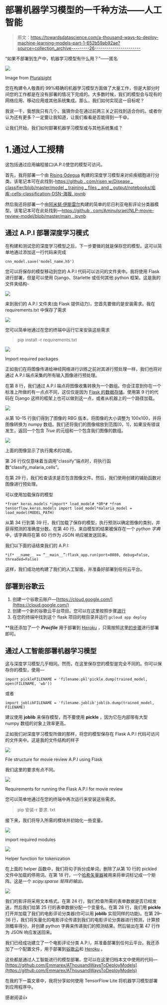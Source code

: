 # 部署机器学习模型的一千种方法——人工智能

> 原文：<https://towardsdatascience.com/a-thousand-ways-to-deploy-machine-learning-models-part-1-652b59ab92ae?source=collection_archive---------26----------------------->

“如果不部署到生产中，机器学习模型有什么用？”——匿名

![](img/d675d926ae4bdf77912d40d2036f48bc.png)

Image from [Pluralsight](https://www.pluralsight.com/courses/tensorflow-aws-azure-gcp-deploying-models)

您在构建令人敬畏的 99%精确的机器学习模型方面做了大量工作，但是大部分时间您的工作都是在没有部署的情况下完成的。大多数时候，我们的模型会与现有的网络应用、移动应用或其他系统集成。那么，我们如何实现这一目标呢？

我说一千，我想我只有几个。我猜你会在通过前两三关之前找到适合你的。或者你认为还有更多？一定要让我知道，让我们看看是否能得到一千😄。

让我们开始，我们如何部署机器学习模型或与其他系统集成？

# 1.通过人工授精

这包括通过应用编程接口(A.P.I)使您的模型可访问。

首先，我将部署一个由 [Rising Odegua](https://medium.com/u/10cf0dba197a?source=post_page-----652b59ab92ae--------------------------------) 构建的深度学习模型来对疟疾细胞进行分类。该笔记本可在此找到-[https://github . com/risen w/Disease _ classifier/blob/master/model _ training _ files _ and _ output/notebooks/疟疾-cells-classification-DSN-海报. ipynb](https://github.com/risenW/Disease_classifier/blob/master/model_training_files_and_output/notebooks/malaria-cells-classification-dsn-poster.ipynb)

然后我还将部署一个由[阿米努·伊斯雷尔](https://medium.com/u/985e503f2ec5?source=post_page-----652b59ab92ae--------------------------------)构建的简单的尼日利亚电影评论分类器模型。该笔记本可在此处找到—[https://github . com/AminuIsrael/NLP-movie-review-model/blob/master/main . ipynb](https://github.com/AminuIsrael/NLP-movie-review-model/blob/master/main.ipynb)

## 通过 A.P.I 部署深度学习模式

在构建和测试您的深度学习模型之后，下一步要做的就是保存您的模型。这可以简单地通过添加这一行代码来完成

```
cnn_model.save('model_name.h5')
```

您可以将保存的模型移动到您的 A.P.I 代码可以访问的文件夹中。我将使用 Flask 进行部署，但是可以使用 Django、Starlette 或任何其他 python 框架。这是我的文件夹结构-

![](img/e69ad404a37b43b48b2c05a0dc38ff29.png)

来到我们的 A.P.I 文件夹(由 Flask 提供动力)，您首先要做的是安装需求。我在 requirements.txt 中保存了需求

![](img/e7351761b86fbc50d2f91488e349a875.png)

您可以简单地通过在您的终端中运行它来安装这些需求

> pip install -r requirements.txt

![](img/e387145d88c13ee520a078dce56e9590.png)

Import required packages

正如我们在将图像传递给神经网络进行训练之前对其进行预处理一样，我们也将对通过 A.P.I 端点采集的所有输入图像进行预处理。

在第 8 行，我们通过 A.P.I 端点将图像收集转换为一个数组。你会注意到你在一个标准上所做的有一点点不同，这仅仅是因为 [Flask 的数据存储](https://werkzeug.palletsprojects.com/en/0.15.x/datastructures/#werkzeug.datastructures.FileStorage)。使用第 9 行的代码在 Django 这样的框架上也可以做到这一点，或者从机器上的一个路径加载。

![](img/584deb47df3486959c1fb47004795e98.png)

从第 10–15 行我们得到了图像的 RBG 版本，将图像的大小调整为 100x100，并将图像转换为 numpy 数组。我们还将我们的图像缩放到范围[0，1]，如果没有错误发生，返回一个包含 *True* 的元组和一个包含我们图像的数组。

![](img/7c6589a6ff51c51afecba675e0f12b0d.png)

上面的图像显示了执行魔术的功能。

第 26 行仅仅意味着当调用“classify”端点时，将执行函数“classify_malaria_cells”。

在第 29 行，我们检查请求是否包含图像文件。然后，我们使用创建的辅助函数对图像进行预处理。

可以使用加载保存的模型

```
*from* keras.models *import* load_model# *OR*# *from tensorflow.keras.models import load_model*malaria_model = load_model(MODEL_PATH)
```

从第 34 行到第 39 行，我们加载了保存的模型，执行预测以确定图像的类别，并获得预测的准确度分数。在第 40 行，来自模型的结果被保存在一个 *python* *字典*中，该字典将在第 60 行作为 JSON 响应被发送回来。

我们以下面的话结束我们的 A.P.I:

```
*if* __name__ == “__main__”:flask_app.run(port=8080, debug=False, threaded=False)
```

这样，我们成功地构建了我们的人工智能，并准备好部署到任何云平台。

## 部署到谷歌云

1.  创建一个谷歌云账户—[https://cloud.google.com/](https://cloud.google.com/)
2.  创建一个新的谷歌云平台项目。您可以在这里按照步骤[进行](https://cloud.google.com/appengine/docs/standard/python3/building-app/creating-gcp-project)
3.  在您的终端中找到这个 flask 项目的根目录并运行:`gcloud app deploy`

**我还添加了一个 ***Procfile*** 用于部署到 [Heroku](https://www.heroku.com/) ，只需按照这里[的步骤](https://devcenter.heroku.com/articles/getting-started-with-python)进行部署即可。

## 通过人工智能部署机器学习模型

这与深度学习模型几乎相同。然而，在这里保存您的模型是完全不同的。你可以保存你的模型，使用—

```
import pickleFILENAME = 'filename.pkl'pickle.dump(trained_model, open(FILENAME, 'wb'))
```

或者

```
import joblibFILENAME = 'filename.joblib'joblib.dump(trained_model, FILENAME)
```

建议使用 **joblib** 来保存模型，而不要使用 **pickle** ，因为它在内部带有大型 numpy 数组的对象上效率更高。

正如我们对深度学习模型所做的那样，将您的模型保存在 Flask A.P.I 代码可访问的文件夹中。这是我的文件结构的样子

![](img/d3ac166e44dcb8511da13da1ef5035b0.png)

File structure for movie review A.P.I using Flask

我们这里的要求有点不同。

![](img/881588e050c387da8afaad0d6f8a7029.png)

Requirements for running the Flask A.P.I for movie review

您可以简单地通过在您的终端中再次运行来安装这些需求。

> pip 安装-r 要求. txt

接下来，我们将导入所需的模块并初始化一些变量。

![](img/07f3a69e56e9038c8a8ef2e342d9f9e0.png)

import required modules

![](img/613a53a4b6ad9b65554fe4dff7aee145.png)

Helper function for tokenization

在上面的 helper 函数中，我们将句子拆分成单词，删除了从第 10 行的 pickled 文件中加载的停用词。在第 18 行，一个[哈希矢量器](https://scikit-learn.org/stable/modules/generated/sklearn.feature_extraction.text.HashingVectorizer.html)被用来将单词标记成一个矩阵。这是一个 *scipy.sparse* *矩阵的输出。*

![](img/e56fde1b4cc10b33492ecb9cd44da032.png)

我们的影评将采用文本格式。在第 24 行，我们检查所需的表单数据是否已经发送，然后我们给第 25 行的表单数据分配一个变量名。在第 28 行，我们用 **pickle** 打开并加载了我们的电影评论分类器(你可以用 **joblib** 实现同样的功能)。在第 29–36 行，我们将矢量化的电影评论传递到我们的电影评论分类器进行预测，计算预测概率得分，并创建 python 字典来传递我们的预测结果。然后输出在第 47 行作为 JSON 响应发送回来。

我们已经成功建立了一个电影评论分类 A.P.I，并准备部署到任何云平台。我还添加了一个配置文件，用于部署到[谷歌云](https://cloud.google.com/)和 [Heroku](https://www.heroku.com/) 。

这些都是通过人工智能进行的模型部署。您可以在这里归档本文中使用的代码—[https://github.com/Emmarex/AThousandWaysToDeployModels](https://github.com/Emmarex/AThousandWaysToDeployModels)

在我的下一篇文章中，我将分享如何使用 TensorFlow Lite 将机器学习模型部署到应用程序中。

感谢阅读👍